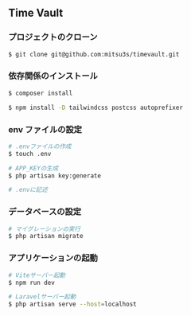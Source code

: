 ## Time Vault

### プロジェクトのクローン

```zsh
$ git clone git@github.com:mitsu3s/timevault.git
```

### 依存関係のインストール

```zsh
$ composer install

$ npm install -D tailwindcss postcss autoprefixer
```

### env ファイルの設定

```zsh
# .envファイルの作成
$ touch .env

# APP_KEYの生成
$ php artisan key:generate

# .envに記述

```

### データベースの設定

```zsh
# マイグレーションの実行
$ php artisan migrate
```

### アプリケーションの起動

```zsh
# Viteサーバー起動
$ npm run dev

# Laravelサーバー起動
$ php artisan serve --host=localhost

```
